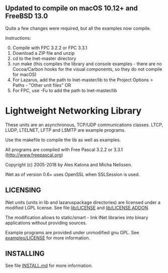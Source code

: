 ## Updated to compile on macOS 10.12+ and FreeBSD 13.0

Quite a few changes were required, but all the examples now compile.

Instructions:

0) Compile with FPC 3.2.2 or FPC 3.3.1
1) Download a ZIP file and unzip
2) cd to the lnet-master directory
3) run make (this compiles the library and console examples - there are no Cocoa/Carbon hooks for the visual components, so they do not compile for macOS)
4) For Lazarus, add the path to lnet-master/lib to the Project Options > Paths - "Other unit files" OR
5) For FPC, use -Fu to add the path to lnet-master/lib

# Lightweight Networking Library

These units are an asynchronous, TCP/UDP communications classes.
LTCP, LUDP, LTELNET, LFTP and LSMTP are example programs.

Use the makefile to compile the lib as well as examples.

All programs are compiled with Free Pascal 3.2.2 or 3.3.1 (http://www.freepascal.org)

Copyright (c) 2005-2018 by Ales Katona and Micha Nelissen.

lNet as of version 0.6+ uses OpenSSL when SSLSession is used.

## LICENSING

lNet units (units in lib and lazaruspackage directories) are licensed under a modified LGPL license. See file [lib/LICENSE](lib/LICENSE) and [lib/LICENSE.ADDON](lib/LICENSE.ADDON).

The modification allows to static/smart - link lNet libraries into binary applications without providing sources.

Example programs are provided under unmodified gnu GPL. See [examples/LICENSE](examples/LICENSE) for more information.

## INSTALLING

See file [INSTALL.md](INSTALL.md) for more information.
